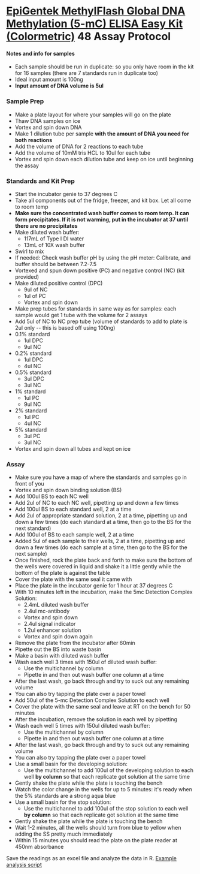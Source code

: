 # [EpiGentek MethylFlash Global DNA Methylation (5-mC) ELISA Easy Kit (Colormetric)](https://www.epigentek.com/catalog/methylflash-global-dna-methylation-mc-elisa-easy-kit-colorimetric-p-5370.html) 48 Assay Protocol



#### Notes and info for samples

- Each sample should be run in duplicate: so you only have room in the kit for 16 samples (there are 7 standards run in duplicate too)
- Ideal input amount is 100ng
- **Input amount of DNA volume is 5ul**


### Sample Prep

- Make a plate layout for where your samples will go on the plate
- Thaw DNA samples on ice
- Vortex and spin down DNA
- Make 1 dilution tube per sample **with the amount of DNA you need for both reactions**
- Add the volume of DNA for 2 reactions to each tube
- Add the volume of 10mM tris HCL to 10ul for each tube
- Vortex and spin down each dilution tube and keep on ice until beginning the assay

### Standards and Kit Prep

- Start the incubator genie to 37 degrees C
- Take all components out of the fridge, freezer, and kit box. Let all come to room temp
- **Make sure the concentrated wash buffer comes to room temp. It can form precipitates. If it is not warming, put in the incubator at 37 until there are no precipitates**
- Make diluted wash buffer:
  - 117mL of Type I DI water
  - 13mL of 10X wash buffer
- Swirl to mix
- If needed: Check wash buffer pH by using the pH meter: Calibrate, and buffer should be between 7.2-7.5
- Vortexed and spun down positive (PC) and negative control (NC) (kit provided)
- Make diluted positive control (DPC)
  - 9ul of NC
  - 1ul of PC
  - Vortex and spin down
- Make prep tubes for standards in same way as for samples: each sample would get 1 tube with the volume for 2 assays
- Add 5ul of NC to NC prep tube (volume of standards to add to plate is 2ul only -- this is based off using 100ng)
- 0.1% standard
  - 1ul DPC
  - 9ul NC
- 0.2% standard
  - 1ul DPC
  - 4ul NC
- 0.5% standard
  - 3ul DPC
  - 3ul NC
- 1% standard
  - 1ul PC
  - 9ul NC
- 2% standard
  - 1ul PC
  - 4ul NC
- 5% standard
  - 3ul PC
  - 3ul NC
- Vortex and spin down all tubes and kept on ice

### Assay

- Make sure you have a map of where the standards and samples go in front of you
- Vortex and spin down binding solution (BS)
- Add 100ul BS to each NC well
- Add 2ul of NC to each NC well, pipetting up and down a few times
- Add 100ul BS to each standard well, 2 at a time
- Add 2ul of appropriate standard solution, 2 at a time, pipetting up and down a few times (do each standard at a time, then go to the BS for the next standard)
- Add 100ul of BS to each sample well, 2 at a time
- Added 5ul of each sample to their wells, 2 at a time, pipetting up and down a few times (do each sample at a time, then go to the BS for the next sample)
- Once finished, rock the plate back and forth to make sure the bottom of the wells were covered in liquid and shake it a little gently while the bottom of the plate is against the table
- Cover the plate with the same seal it came with
- Place the plate in the incubator genie for 1 hour at 37 degrees C
- With 10 minutes left in the incubation, make the 5mc Detection Complex Solution:
  - 2.4mL diluted wash buffer
  - 2.4ul mc-antibody
  - Vortex and spin down
  - 2.4ul signal indicator
  - 1.2ul enhancer solution
  - Vortex and spin down again
- Remove the plate from the incubator after 60min
- Pipette out the BS into waste basin
- Make a basin with diluted wash buffer
- Wash each well 3 times with 150ul of diluted wash buffer:
  - Use the multichannel by column
  - Pipette in and then out wash buffer one column at a time
- After the last wash, go back through and try to suck out any remaining volume
- You can also try tapping the plate over a paper towel
- Add 50ul of the 5-mc Detection Complex Solution to each well
- Cover the plate with the same seal and leave at RT on the bench for 50 minutes
- After the incubation, remove the solution in each well by pipetting
- Wash each well 5 times with 150ul diluted wash buffer:
  - Use the multichannel by column
  - Pipette in and then out wash buffer one column at a time
- After the last wash, go back through and try to suck out any remaining volume
- You can also try tapping the plate over a paper towel
- Use a small basin for the developing solution:
  - Use the multichannel to add 100ul of the developing solution to each well **by column** so that each replicate got solution at the same time
- Gently shake the plate while the plate is touching the bench
- Watch the color change in the wells for up to 5 minutes: it's ready when the 5% standards are a strong aqua blue
- Use a small basin for the stop solution:
  - Use the multichannel to add 100ul of the stop solution to each well **by column** so that each replicate got solution at the same time
- Gently shake the plate while the plate is touching the bench
- Wait 1-2 minutes, all the wells should turn from blue to yellow when adding the SS pretty much immediately
- Within 15 minutes you should read the plate on the plate reader at 450nm absorbance

Save the readings as an excel file and analyze the data in R. [Example analysis script](https://github.com/meschedl/MESPutnam_Open_Lab_Notebook/blob/master/rscripts/MethylFlash_Analysis.md)
